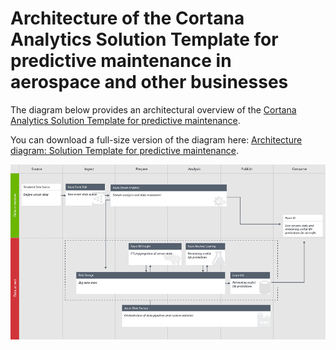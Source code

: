 <properties
    pageTitle="Architecture of the Cortana Analytics Solution Template for predictive maintenance in aerospace and other businesses | Microsoft Azure"
    description="Architecture diagram of the Microsoft Cortana Analytics Solution Template for predictive maintenance in aerospace, utilities, and transportation."
    services="cortana-analytics"
    documentationCenter=""
    authors="garyericson"
    manager="paulettm"
    editor="cgronlun"/>

<tags
    ms.service="cortana-analytics"
    ms.workload="data-services"
    ms.tgt_pltfrm="na"
    ms.devlang="na"
    ms.topic="article"
    ms.date="11/24/2015"
    ms.author="garye" />

# Architecture of the Cortana Analytics Solution Template for predictive maintenance in aerospace and other businesses
The diagram below provides an architectural overview of the [Cortana Analytics Solution Template for predictive maintenance](cortana-analytics-playbook-predictive-maintenance.md).

You can download a full-size version of the diagram here: [Architecture diagram: Solution Template for predictive maintenance](http://download.microsoft.com/download/1/9/B/19B815F0-D1B0-4F67-AED3-A40544225FD1/ca-topologies-maintenance-prediction.png).

![Microsoft Cortana Analytics Solution Template architecture diagram for predictive maintenance][image]

[image]: ./media/cortana-analytics-architecture-predictive-maintenance/ca-topologies-maintenance-prediction.png
